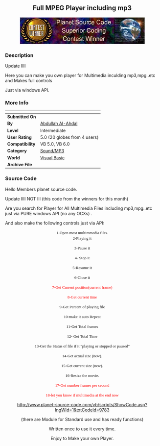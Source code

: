 ﻿<div align="center">

## Full MPEG Player including mp3

<img src="PIC2000841749504149.jpg">
</div>

### Description

Update IIII

Here you can make you own player for Multimedia inculding mp3,mpg..etc and Makes full controls

Just via windows API.
 
### More Info
 


<span>             |<span>
---                |---
**Submitted On**   |
**By**             |[Abdullah Al\-Ahdal](https://github.com/Planet-Source-Code/PSCIndex/blob/master/ByAuthor/abdullah-al-ahdal.md)
**Level**          |Intermediate
**User Rating**    |5.0 (20 globes from 4 users)
**Compatibility**  |VB 5\.0, VB 6\.0
**Category**       |[Sound/MP3](https://github.com/Planet-Source-Code/PSCIndex/blob/master/ByCategory/sound-mp3__1-45.md)
**World**          |[Visual Basic](https://github.com/Planet-Source-Code/PSCIndex/blob/master/ByWorld/visual-basic.md)
**Archive File**   |[](https://github.com/Planet-Source-Code/abdullah-al-ahdal-full-mpeg-player-including-mp3__1-10405/archive/master.zip)





### Source Code

<HTML>
<HEAD>
<META NAME="GENERATOR" Content="Microsoft Visual Studio 6.0">
<TITLE></TITLE>
</HEAD>
<BODY>
<P>Hello Members planet source code.</P>
<P>Update IIII NOT III (this code from the winners for this
month)</P>
<P>Are you search for Player for All Multimedia Files
including mp3,mpg..etc just via PURE windows API (no any OCXs) .</P>
<P>And also make the following controls just via API:</P>
<p align=center><font face="Comic Sans MS" size=2>1-Open most multimmedia files.</FONT><font
face="Comic Sans MS" size=2><br>2-Playing it</FONT></P>
<p align=center><font face="Comic Sans MS" size=2>3-Pause it</FONT></P>
<p align=center><font face="Comic Sans MS" size=2>4- Stop it</FONT></P>
<p align=center><font face="Comic Sans MS" size=2>5-Resume it</FONT></P>
<p align=center><font face="Comic Sans MS" size=2>6-Close it</FONT></P>
<p align=center><font color=#ff0000 face="Comic Sans MS"
size=2>7-Get Current position(current frame)</FONT></P>
<p align=center><font color=#ff0000 face="Comic Sans MS"
size=2>8-Get current time</FONT></P>
<p align=center><font face="Comic Sans MS" size=2>9-Get Percent of playing file</FONT></P>
<p align=center><font face="Comic Sans MS" size=2>10-make it auto Repeat</FONT></P>
<p align=center><font face="Comic Sans MS" size=2>11-Get Total frames</FONT></P>
<p align=center><font face="Comic Sans MS" size=2>12- Get Total Time</FONT></P>
<p align=center><font face="Comic Sans MS" size=2>13-Get the Status of file if it "playing or stopped or
paused"</FONT></P>
<P align=center><FONT face="Comic Sans MS" size=2>14-Get actual size
(new).</FONT></P>
<P align=center><FONT face="Comic Sans MS" size=2>15-Get current size
(new).</FONT></P>
<p align=center><font face="Comic Sans MS" size=2>16-Resize the movie.</FONT></P>
<p align=center><font color=#ff0000 face="Comic Sans MS"
size=2>17-Get number frames per second</FONT></P>
<p align=center><font color=#ff0000 face="Comic Sans MS"
size=2>18-let you know if multimedia at the end
now</FONT></P>
<p align=center><A
href="http://www.planet-source-code.com/vb/scripts/ShowCode.asp?lngWId=1&amp;txtCodeId=9783">http://www.planet-source-code.com/vb/scripts/ShowCode.asp?lngWId=1&amp;txtCodeId=9783</A></P>
<p align=center>(there are Module for Standard use and has
ready functions)</P>
<p align=center>Written once to use it every time.</P>
<p align=center>Enjoy to Make your own
Player.</P>
</BODY>
</HTML>

